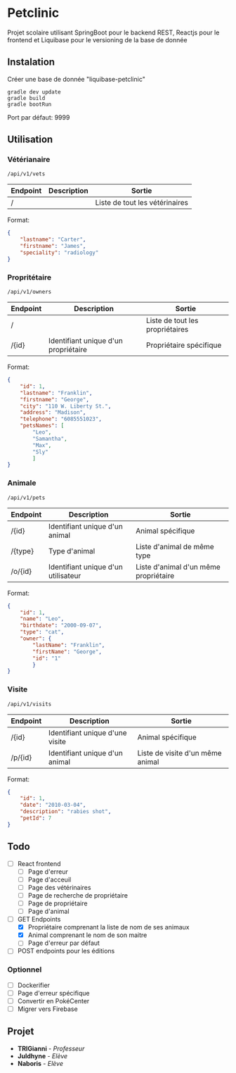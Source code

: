 # Petclinic
Projet scolaire utilisant SpringBoot pour le backend REST, Reactjs pour le frontend et Liquibase pour le versioning de la base de donnée


## Instalation

Créer une base de donnée "liquibase-petclinic"

```
gradle dev update
gradle build
gradle bootRun
```

Port par défaut: 9999

## Utilisation

### Vétérianaire

`/api/v1/vets`

Endpoint | Description | Sortie
-|-|-
/ | | Liste de tout les vétérinaires

Format:
```json
{
    "lastname": "Carter",
    "firstname": "James",
    "speciality": "radiology"
}
```

### Propritétaire

`/api/v1/owners`

Endpoint | Description | Sortie
-|-|-
/ | | Liste de tout les propriétaires
/{id} | Identifiant unique d'un propriétaire | Propriétaire spécifique

Format:
```json
{
    "id": 1,
    "lastname": "Franklin",
    "firstname": "George",
    "city": "110 W. Liberty St.",
    "address": "Madison",
    "telephone": "6085551023",
    "petsNames": [
        "Leo",
        "Samantha",
        "Max",
        "Sly"
        ]
}
```
### Animale

`/api/v1/pets`

Endpoint | Description | Sortie
-|-|-
/{id} | Identifiant unique d'un animal | Animal spécifique
/{type} | Type d'animal | Liste d'animal de même type
/o/{id} | Identifiant unique d'un utilisateur | Liste d'animal d'un même propriétaire
Format:
```json
{
    "id": 1,
    "name": "Leo",
    "birthdate": "2000-09-07",
    "type": "cat",
    "owner": {
        "lastName": "Franklin",
        "firstName": "George",
        "id": "1"
        }
}
```
### Visite

`/api/v1/visits`

Endpoint | Description | Sortie
-|-|-
/{id} | Identifiant unique d'une visite | Animal spécifique
/p/{id} | Identifiant unique d'un animal | Liste de visite d'un même animal

Format:
```json
{
    "id": 1,
    "date": "2010-03-04",
    "description": "rabies shot",
    "petId": 7
}
```

## Todo

- [ ] React frontend
  - [ ] Page d'erreur
  - [ ] Page d'acceuil
  - [ ] Page des vétérinaires
  - [ ] Page de recherche de propriétaire
  - [ ] Page de propriétaire
  - [ ] Page d'animal

- [ ] GET Endpoints
  - [x] Propriétaire comprenant la liste de nom de ses animaux
  - [x] Animal comprenant le nom de son maitre
  - [ ] Page d'erreur par défaut

- [ ] POST endpoints pour les éditions

### Optionnel

- [ ] Dockerifier
- [ ] Page d'erreur spécifique
- [ ] Convertir en PokéCenter
- [ ] Migrer vers Firebase

## Projet
- **TRIGianni** - *Professeur*
- **Juldhyne** - *Elève*
- **Naboris** - *Elève*
